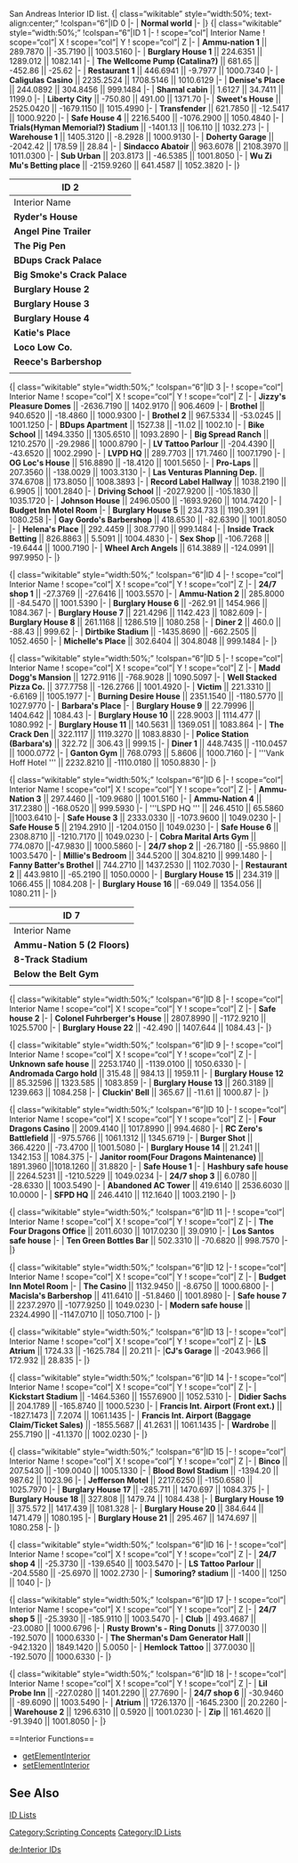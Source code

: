 San Andreas Interior ID list.
{| class=“wikitable” style=“width:50%; text-align:center;” !colspan=“6”|ID 0 |- | **Normal world** |- |}
{| class=“wikitable” style=“width:50%;” !colspan=“6”|ID 1 |- ! scope=“col”| Interior Name ! scope=“col”| X ! scope=“col”| Y ! scope=“col”| Z |- | **Ammu-nation 1** || 289.7870 || -35.7190 || 1003.5160 |- | **Burglary House 1** || 224.6351 || 1289.012 || 1082.141 |- | **The Wellcome Pump (Catalina?)** || 681.65 || -452.86 || -25.62 |- | **Restaurant 1** || 446.6941 || -9.7977 || 1000.7340 |- | **Caligulas Casino** || 2235.2524 || 1708.5146 || 1010.6129 |- | **Denise's Place** || 244.0892 || 304.8456 || 999.1484 |- | **Shamal cabin** || 1.6127 || 34.7411 || 1199.0 |- | **Liberty City** || -750.80 || 491.00 || 1371.70 |- | **Sweet's House** || 2525.0420 || -1679.1150 || 1015.4990 |- | **Transfender** || 621.7850 || -12.5417 || 1000.9220 |- | **Safe House 4** || 2216.5400 || -1076.2900 || 1050.4840 |- | **Trials(Hyman Memorial?) Stadium** || -1401.13 || 106.110 || 1032.273 |- | **Warehouse 1** || 1405.3120 || -8.2928 || 1000.9130 |- | **Doherty Garage** || -2042.42 || 178.59 || 28.84 |- | **Sindacco Abatoir** || 963.6078 || 2108.3970 || 1011.0300 |- | **Sub Urban** || 203.8173 || -46.5385 || 1001.8050 |- | **Wu Zi Mu's Betting place** || -2159.9260 || 641.4587 || 1052.3820 |- |}

| ID 2                         |
|------------------------------|
| Interior Name                |
| **Ryder's House**            |
| **Angel Pine Trailer**       |
| **The Pig Pen**              |
| **BDups Crack Palace**       |
| **Big Smoke's Crack Palace** |
| **Burglary House 2**         |
| **Burglary House 3**         |
| **Burglary House 4**         |
| **Katie's Place**            |
| **Loco Low Co.**             |
| **Reece's Barbershop**       |
||

{| class=“wikitable” style=“width:50%;” !colspan=“6”|ID 3 |- ! scope=“col”| Interior Name ! scope=“col”| X ! scope=“col”| Y ! scope=“col”| Z |- | **Jizzy's Pleasure Domes** || -2636.7190 || 1402.9170 || 906.4609 |- | **Brothel** || 940.6520 || -18.4860 || 1000.9300 |- | **Brothel 2** || 967.5334 || -53.0245 || 1001.1250 |- | **BDups Apartment** || 1527.38 || -11.02 || 1002.10 |- | **Bike School** || 1494.3350 || 1305.6510 || 1093.2890 |- | **Big Spread Ranch** || 1210.2570 || -29.2986 || 1000.8790 |- | **LV Tattoo Parlour** || -204.4390 || -43.6520 || 1002.2990 |- | **LVPD HQ** || 289.7703 || 171.7460 || 1007.1790 |- | **OG Loc's House** || 516.8890 || -18.4120 || 1001.5650 |- | **Pro-Laps** || 207.3560 || -138.0029 || 1003.3130 |- | **Las Venturas Planning Dep.** || 374.6708 || 173.8050 || 1008.3893 |- | **Record Label Hallway** || 1038.2190 || 6.9905 || 1001.2840 |- | **Driving School** || -2027.9200 || -105.1830 || 1035.1720 |- | **Johnson House** || 2496.0500 || -1693.9260 || 1014.7420 |- | **Budget Inn Motel Room** |- | **Burglary House 5** || 234.733 || 1190.391 || 1080.258 |- | **Gay Gordo's Barbershop** || 418.6530 || -82.6390 || 1001.8050 |- | **Helena's Place** || 292.4459 || 308.7790 || 999.1484 |- | **Inside Track Betting** || 826.8863 || 5.5091 || 1004.4830 |- | **Sex Shop** || -106.7268 || -19.6444 || 1000.7190 |- | **Wheel Arch Angels** || 614.3889 || -124.0991 || 997.9950 |- |}

{| class=“wikitable” style=“width:50%;” !colspan=“6”|ID 4 |- ! scope=“col”| Interior Name ! scope=“col”| X ! scope=“col”| Y ! scope=“col”| Z |- | **24/7 shop 1** || -27.3769 || -27.6416 || 1003.5570 |- | **Ammu-Nation 2** || 285.8000 || -84.5470 || 1001.5390 |- | **Burglary House 6** || -262.91 || 1454.966 || 1084.367 |- | **Burglary House 7** || 221.4296 || 1142.423 || 1082.609 |- | **Burglary House 8** || 261.1168 || 1286.519 || 1080.258 |- | **Diner 2** || 460.0 || -88.43 || 999.62 |- | **Dirtbike Stadium** || -1435.8690 || -662.2505 || 1052.4650 |- | **Michelle's Place** || 302.6404 || 304.8048 || 999.1484 |- |}

{| class=“wikitable” style=“width:50%;” !colspan=“6”|ID 5 |- ! scope=“col”| Interior Name ! scope=“col”| X ! scope=“col”| Y ! scope=“col”| Z |- | **Madd Dogg's Mansion** || 1272.9116 || -768.9028 || 1090.5097 |- | **Well Stacked Pizza Co.** || 377.7758 || -126.2766 || 1001.4920 |- | **Victim** || 221.3310 || -6.6169 || 1005.1977 |- | **Burning Desire House** || 2351.1540 || -1180.5770 || 1027.9770 |- | **Barbara's Place** |- | **Burglary House 9** || 22.79996 || 1404.642 || 1084.43 |- | **Burglary House 10** || 228.9003 || 1114.477 || 1080.992 |- | **Burglary House 11** || 140.5631 || 1369.051 || 1083.864 |- | **The Crack Den** || 322.1117 || 1119.3270 || 1083.8830 |- | **Police Station (Barbara's)** || 322.72 || 306.43 || 999.15 |- | **Diner 1** || 448.7435 || -110.0457 || 1000.0772 |- | **Ganton Gym** || 768.0793 || 5.8606 || 1000.7160 |- | '''Vank Hoff Hotel ''' || 2232.8210 || -1110.0180 || 1050.8830 |- |}

{| class=“wikitable” style=“width:50%;” !colspan=“6”|ID 6 |- ! scope=“col”| Interior Name ! scope=“col”| X ! scope=“col”| Y ! scope=“col”| Z |- | **Ammu-Nation 3** || 297.4460 || -109.9680 || 1001.5160 |- | **Ammu-Nation 4** || 317.2380 || -168.0520 || 999.5930 |- | '''LSPD HQ ''' || 246.4510 || 65.5860 ||1003.6410 |- | **Safe House 3** || 2333.0330 || -1073.9600 || 1049.0230 |- | **Safe House 5** || 2194.2910 || -1204.0150 || 1049.0230 |- | **Safe House 6** || 2308.8710 || -1210.7170 || 1049.0230 |- | **Cobra Marital Arts Gym** || 774.0870 ||-47.9830 || 1000.5860 |- | **24/7 shop 2** || -26.7180 || -55.9860 || 1003.5470 |- | **Millie's Bedroom** || 344.5200 || 304.8210 || 999.1480 |- | **Fanny Batter's Brothel** || 744.2710 || 1437.2530 || 1102.7030 |- | **Restaurant 2** || 443.9810 || -65.2190 || 1050.0000 |- | **Burglary House 15** || 234.319 || 1066.455 || 1084.208 |- | **Burglary House 16** || -69.049 || 1354.056 || 1080.211 |- |}

| ID 7                         |
|------------------------------|
| Interior Name                |
| **Ammu-Nation 5 (2 Floors)** |
| **8-Track Stadium**          |
| **Below the Belt Gym**       |
||

{| class=“wikitable” style=“width:50%;” !colspan=“6”|ID 8 |- ! scope=“col”| Interior Name ! scope=“col”| X ! scope=“col”| Y ! scope=“col”| Z |- | **Safe house 2** |- | **Colonel Fuhrberger's House** || 2807.8990 || -1172.9210 || 1025.5700 |- | **Burglary House 22** || -42.490 || 1407.644 || 1084.43 |- |}

{| class=“wikitable” style=“width:50%;” !colspan=“6”|ID 9 |- ! scope=“col”| Interior Name ! scope=“col”| X ! scope=“col”| Y ! scope=“col”| Z |- | **Unknown safe house** || 2253.1740 || -1139.0100 || 1050.6330 |- | **Andromada Cargo hold** || 315.48 || 984.13 || 1959.11 |- | **Burglary House 12** || 85.32596 || 1323.585 || 1083.859 |- | **Burglary House 13** || 260.3189 || 1239.663 || 1084.258 |- | **Cluckin' Bell** || 365.67 || -11.61 || 1000.87 |- |}

{| class=“wikitable” style=“width:50%;” !colspan=“6”|ID 10 |- ! scope=“col”| Interior Name ! scope=“col”| X ! scope=“col”| Y ! scope=“col”| Z |- | **Four Dragons Casino** || 2009.4140 || 1017.8990 || 994.4680 |- | **RC Zero's Battlefield** || -975.5766 || 1061.1312 || 1345.6719 |- | **Burger Shot** || 366.4220 || -73.4700 || 1001.5080 |- | **Burglary House 14** || 21.241 || 1342.153 || 1084.375 |- | **Janitor room(Four Dragons Maintenance)** || 1891.3960 ||1018.1260 || 31.8820 |- | **Safe House 1** |- | **Hashbury safe house** || 2264.5231 || -1210.5229 || 1049.0234 |- | **24/7 shop 3** || 6.0780 || -28.6330 || 1003.5490 |- | **Abandoned AC Tower** || 419.6140 || 2536.6030 || 10.0000 |- | **SFPD HQ** || 246.4410 || 112.1640 || 1003.2190 |- |}

{| class=“wikitable” style=“width:50%;” !colspan=“6”|ID 11 |- ! scope=“col”| Interior Name ! scope=“col”| X ! scope=“col”| Y ! scope=“col”| Z |- | **The Four Dragons Office** || 2011.6030 || 1017.0230 || 39.0910 |- | **Los Santos safe house** |- | **Ten Green Bottles Bar** || 502.3310 || -70.6820 || 998.7570 |- |}

{| class=“wikitable” style=“width:50%;” !colspan=“6”|ID 12 |- ! scope=“col”| Interior Name ! scope=“col”| X ! scope=“col”| Y ! scope=“col”| Z |- | **Budget Inn Motel Room** |- | **The Casino** || 1132.9450 || -8.6750 || 1000.6800 |- | **Macisla's Barbershop** || 411.6410 || -51.8460 || 1001.8980 |- | **Safe house 7** || 2237.2970 || -1077.9250 || 1049.0230 |- | **Modern safe house** || 2324.4990 || -1147.0710 || 1050.7100 |- |}

{| class=“wikitable” style=“width:50%;” !colspan=“6”|ID 13 |- ! scope=“col”| Interior Name ! scope=“col”| X ! scope=“col”| Y ! scope=“col”| Z |- |**LS Atrium** || 1724.33 || -1625.784 || 20.211 |- |**CJ's Garage** || -2043.966 || 172.932 || 28.835 |- |}

{| class=“wikitable” style=“width:50%;” !colspan=“6”|ID 14 |- ! scope=“col”| Interior Name ! scope=“col”| X ! scope=“col”| Y ! scope=“col”| Z |- | **Kickstart Stadium** || -1464.5360 || 1557.6900 || 1052.5310 |- | **Didier Sachs** || 204.1789 || -165.8740 || 1000.5230 |- | **Francis Int. Airport (Front ext.)** || -1827.1473 || 7.2074 || 1061.1435 |- | **Francis Int. Airport (Baggage Claim/Ticket Sales)** || -1855.5687 || 41.2631 || 1061.1435 |- | **Wardrobe** || 255.7190 || -41.1370 || 1002.0230 |- |}

{| class=“wikitable” style=“width:50%;” !colspan=“6”|ID 15 |- ! scope=“col”| Interior Name ! scope=“col”| X ! scope=“col”| Y ! scope=“col”| Z |- | **Binco** || 207.5430 || -109.0040 || 1005.1330 |- | **Blood Bowl Stadium** || -1394.20 || 987.62 || 1023.96 |- | **Jefferson Motel** || 2217.6250 || -1150.6580 || 1025.7970 |- | **Burglary House 17** || -285.711 || 1470.697 || 1084.375 |- | **Burglary House 18** || 327.808 || 1479.74 || 1084.438 |- | **Burglary House 19** || 375.572 || 1417.439 || 1081.328 |- | **Burglary House 20** || 384.644 || 1471.479 || 1080.195 |- | **Burglary House 21** || 295.467 || 1474.697 || 1080.258 |- |}

{| class=“wikitable” style=“width:50%;” !colspan=“6”|ID 16 |- ! scope=“col”| Interior Name ! scope=“col”| X ! scope=“col”| Y ! scope=“col”| Z |- | **24/7 shop 4** || -25.3730 || -139.6540 || 1003.5470 |- | **LS Tattoo Parlour** || -204.5580 || -25.6970 || 1002.2730 |- | **Sumoring? stadium** || -1400 || 1250 || 1040 |- |}

{| class=“wikitable” style=“width:50%;” !colspan=“6”|ID 17 |- ! scope=“col”| Interior Name ! scope=“col”| X ! scope=“col”| Y ! scope=“col”| Z |- | **24/7 shop 5** || -25.3930 || -185.9110 || 1003.5470 |- | **Club** || 493.4687 || -23.0080 || 1000.6796 |- | **Rusty Brown's - Ring Donuts** || 377.0030 || -192.5070 || 1000.6330 |- | **The Sherman's Dam Generator Hall** || -942.1320 || 1849.1420 || 5.0050 |- | **Hemlock Tattoo** || 377.0030 || -192.5070 || 1000.6330 |- |}

{| class=“wikitable” style=“width:50%;” !colspan=“6”|ID 18 |- ! scope=“col”| Interior Name ! scope=“col”| X ! scope=“col”| Y ! scope=“col”| Z |- | **Lil Probe Inn** || -227.0280 || 1401.2290 || 27.7690 |- | **24/7 shop 6** || -30.9460 || -89.6090 || 1003.5490 |- | **Atrium** || 1726.1370 || -1645.2300 || 20.2260 |- | **Warehouse 2** || 1296.6310 || 0.5920 || 1001.0230 |- | **Zip** || 161.4620 || -91.3940 || 1001.8050 |- |}

==Interior Functions==

-   [getElementInterior](/docs/getelementinterior.md "wikilink")
-   [setElementInterior](/docs/setelementinterior.md "wikilink")

See Also
--------

[ID Lists](/docs/id.md "wikilink")

[Category:Scripting Concepts](/docs/category:scripting_concepts.md "wikilink") [Category:ID Lists](/Category:ID_Lists.md "wikilink")

[de:Interior IDs](/docs/de:interior_ids.md "wikilink")
